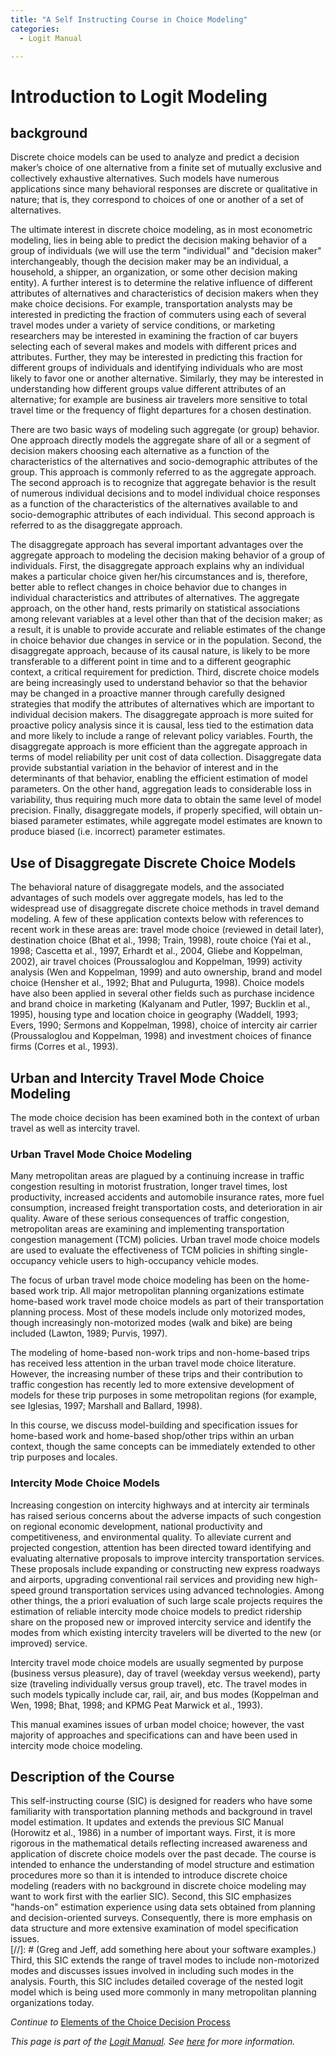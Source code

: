 ```yaml
---
title: "A Self Instructing Course in Choice Modeling"
categories:
  - Logit Manual

---
```


# Introduction to Logit Modeling

## background
Discrete choice models can be used to analyze and predict a decision maker’s choice of one alternative from a finite set of mutually exclusive and collectively exhaustive alternatives.  Such models have numerous applications since many behavioral responses are discrete or qualitative in nature; that is, they correspond to choices of one or another of a set of alternatives.

The ultimate interest in discrete choice modeling, as in most econometric modeling, lies in being able to predict the decision making behavior of a group of individuals (we will use the term "individual" and "decision maker" interchangeably, though the decision maker may be an individual, a household, a shipper, an organization, or some other decision making entity).  A further interest is to determine the relative influence of different attributes of alternatives and characteristics of decision makers when they make choice decisions.  For example, transportation analysts may be interested in predicting the fraction of commuters using each of several travel modes under a variety of service conditions, or marketing researchers may be interested in examining the fraction of car buyers selecting each of several makes and models with different prices and attributes.  Further, they may be interested in predicting this fraction for different groups of individuals and identifying individuals who are most likely to favor one or another alternative.  Similarly, they may be interested in understanding how different groups value different attributes of an alternative; for example are business air travelers more sensitive to total travel time or the frequency of flight departures for a chosen destination.

There are two basic ways of modeling such aggregate (or group) behavior.  One approach directly models the aggregate share of all or a segment of decision makers choosing each alternative as a function of the characteristics of the alternatives and socio-demographic attributes of the group.  This approach is commonly referred to as the aggregate approach.  The second approach is to recognize that aggregate behavior is the result of numerous individual decisions and to model individual choice responses as a function of the characteristics of the alternatives available to and socio-demographic attributes of each individual.  This second approach is referred to as the disaggregate approach.

The disaggregate approach has several important advantages over the aggregate approach to modeling the decision making behavior of a group of individuals. First, the disaggregate approach explains why an individual makes a particular choice given her/his circumstances and is, therefore, better able to reflect changes in choice behavior due to changes in individual characteristics and attributes of alternatives.  The aggregate approach, on the other hand, rests primarily on statistical associations among relevant variables at a level other than that of the decision maker; as a result, it is unable to provide accurate and reliable estimates of the change in choice behavior due changes in service or in the population.  Second, the disaggregate approach, because of its causal nature, is likely to be more transferable to a different point in time and to a different geographic context, a critical requirement for prediction.  Third, discrete choice models are being increasingly used to understand behavior so that the behavior may be changed in a proactive manner through carefully designed strategies that modify the attributes of alternatives which are important to individual decision makers.  The disaggregate approach is more suited for proactive policy analysis since it is causal, less tied to the estimation data and more likely to include a range of relevant policy variables.  Fourth, the disaggregate approach is more efficient than the aggregate approach in terms of model reliability per unit cost of data collection.  Disaggregate data provide substantial variation in the behavior of interest and in the determinants of that behavior, enabling the efficient estimation of model parameters.  On the other hand, aggregation leads to considerable loss in variability, thus requiring much more data to obtain the same level of model precision.  Finally, disaggregate models, if properly specified, will obtain un-biased parameter estimates, while aggregate model estimates are known to produce biased (i.e. incorrect) parameter estimates.

## Use of Disaggregate Discrete Choice Models
The behavioral nature of disaggregate models, and the associated advantages of such models over aggregate models, has led to the widespread use of disaggregate discrete choice methods in travel demand modeling. A few of these application contexts below with references to recent work in these areas are: travel mode choice (reviewed in detail later), destination choice (Bhat et al., 1998; Train, 1998), route choice (Yai et al., 1998; Cascetta et al., 1997, Erhardt et al., 2004, Gliebe and Koppelman, 2002), air travel choices (Proussaloglou and Koppelman, 1999) activity analysis (Wen and Koppelman, 1999) and auto ownership, brand and model choice (Hensher et al., 1992; Bhat and Pulugurta, 1998).  Choice models have also been applied in several other fields such as purchase incidence and brand choice in marketing (Kalyanam and Putler, 1997; Bucklin et al., 1995), housing type and location choice in geography (Waddell, 1993; Evers, 1990; Sermons and Koppelman, 1998), choice of intercity air carrier (Proussaloglou and Koppelman, 1998) and investment choices of finance firms (Corres et al., 1993). 

## Urban and Intercity Travel Mode Choice Modeling 
The mode choice decision has been examined both in the context of urban travel as well as intercity travel.  

### Urban Travel Mode Choice Modeling
Many metropolitan areas are plagued by a continuing increase in traffic congestion resulting in motorist frustration, longer travel times, lost productivity, increased accidents and automobile insurance rates, more fuel consumption, increased freight transportation costs, and deterioration in air quality.  Aware of these serious consequences of traffic congestion, metropolitan areas are examining and implementing transportation congestion management (TCM) policies.  Urban travel mode choice models are used to evaluate the effectiveness of TCM policies in shifting single-occupancy vehicle users to high-occupancy vehicle modes. 

The focus of urban travel mode choice modeling has been on the home-based work trip.  All major metropolitan planning organizations estimate home-based work travel mode choice models as part of their transportation planning process.  Most of these models include only motorized modes, though increasingly non-motorized modes (walk and bike) are being included (Lawton, 1989; Purvis, 1997). 

The modeling of home-based non-work trips and non-home-based trips has received less attention in the urban travel mode choice literature.  However, the increasing number of these trips and their contribution to traffic congestion has recently led to more extensive development of models for these trip purposes in some metropolitan regions (for example, see Iglesias, 1997; Marshall and Ballard, 1998).

In this course, we discuss model-building and specification issues for home-based work and home-based shop/other trips within an urban context, though the same concepts can be immediately extended to other trip purposes and locales.

### Intercity Mode Choice Models
Increasing congestion on intercity highways and at intercity air terminals has raised serious concerns about the adverse impacts of such congestion on regional economic development, national productivity and competitiveness, and environmental quality.  To alleviate current and projected congestion, attention has been directed toward identifying and evaluating alternative proposals to improve intercity transportation services.  These proposals include expanding or constructing new express roadways and airports, upgrading conventional rail services and providing new high-speed ground transportation services using advanced technologies.  Among other things, the a priori evaluation of such large scale projects requires the estimation of reliable intercity mode choice models to predict ridership share on the proposed new or improved intercity service and identify the modes from which existing intercity travelers will be diverted to the new (or improved) service.

Intercity travel mode choice models are usually segmented by purpose (business versus pleasure), day of travel (weekday versus weekend), party size (traveling individually versus group travel), etc.  The travel modes in such models typically include car, rail, air, and bus modes (Koppelman and Wen, 1998; Bhat, 1998; and KPMG Peat Marwick et al., 1993). 

This manual examines issues of urban model choice; however, the vast majority of approaches and specifications can and have been used in intercity mode choice modeling.

## Description of the Course 
This self-instructing course (SIC) is designed for readers who have some familiarity with transportation planning methods and background in travel model estimation.  It updates and extends the previous SIC Manual (Horowitz et al., 1986) in a number of important ways.  First, it is more rigorous in the mathematical details reflecting increased awareness and application of discrete choice models over the past decade.  The course is intended to enhance the understanding of model structure and estimation procedures more so than it is intended to introduce discrete choice modeling (readers with no background in discrete choice modeling may want to work first with the earlier SIC).  Second, this SIC emphasizes "hands-on" estimation experience using data sets obtained from planning and decision-oriented surveys.  Consequently, there is more emphasis on data structure and more extensive examination of model specification issues.  
[//]: # (Greg and Jeff, add something here about your software examples.)
Third, this SIC extends the range of travel modes to include non-motorized modes and discusses issues involved in including such modes in the analysis.  Fourth, this SIC includes detailed coverage of the nested logit model which is being used more commonly in many metropolitan planning organizations today.  



*Continue to* [Elements of the Choice Decision Process](LM2)

*This page is part of the [Logit Manual](Choice_models). See [here](Choice_models) for more information.*